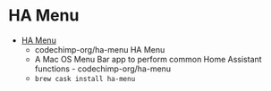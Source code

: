 # HA Menu
- [HA Menu](https://hamenu.codechimp.org/)
  -  codechimp-org/ha-menu HA Menu
  - A Mac OS Menu Bar app to perform common Home Assistant functions - codechimp-org/ha-menu
  - `brew cask install ha-menu`
